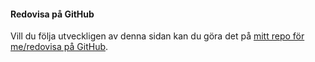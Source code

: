 #### Redovisa på GitHub

Vill du följa utveckligen av denna sidan kan du göra det på [mitt repo för me/redovisa på GitHub](https://github.com/irrbloss83/bth-design).
